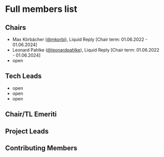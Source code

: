 # Full members list

## Chairs

* Max Körbächer ([@mkorbi](https://github.com/mkorbi)), Liquid Reply [Chair term: 01.06.2022 - 01.06.2024]
* Leonard Pahlke ([@leonardpahlke](https://github.com/leonardpahlke)), Liquid Reply [Chair term: 01.06.2022 - 01.06.2024]
* open

## Tech Leads
* open
* open
* open

## Chair/TL Emeriti

## Project Leads

## Contributing Members